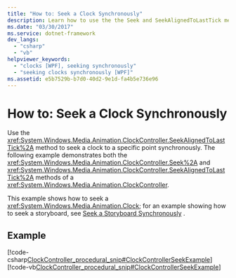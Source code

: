 ```yaml
---
title: "How to: Seek a Clock Synchronously"
description: Learn how to use the the Seek and SeekAlignedToLastTick methods of a ClockController to seek a clock to a specific point synchronously.
ms.date: "03/30/2017"
ms.service: dotnet-framework
dev_langs: 
  - "csharp"
  - "vb"
helpviewer_keywords: 
  - "clocks [WPF], seeking synchronously"
  - "seeking clocks synchronously [WPF]"
ms.assetid: e5b7529b-b7d0-40d2-9e1d-fa4b5e736e96
---
```

# How to: Seek a Clock Synchronously

Use the <xref:System.Windows.Media.Animation.ClockController.SeekAlignedToLastTick%2A> method to seek a clock to a specific point synchronously. The following example demonstrates both the <xref:System.Windows.Media.Animation.ClockController.Seek%2A> and <xref:System.Windows.Media.Animation.ClockController.SeekAlignedToLastTick%2A> methods of a <xref:System.Windows.Media.Animation.ClockController>.

This example shows how to seek a <xref:System.Windows.Media.Animation.Clock>; for an example showing how to seek a storyboard, see [Seek a Storyboard Synchronously](how-to-seek-a-storyboard-synchronously.md) .

## Example

[!code-csharp[ClockController_procedural_snip#ClockControllerSeekExample](~/samples/snippets/csharp/VS_Snippets_Wpf/ClockController_procedural_snip/CSharp/SeekAlignedToLastTickExample.cs#clockcontrollerseekexample)]
[!code-vb[ClockController_procedural_snip#ClockControllerSeekExample](~/samples/snippets/visualbasic/VS_Snippets_Wpf/ClockController_procedural_snip/visualbasic/seekalignedtolasttickexample.vb#clockcontrollerseekexample)]
